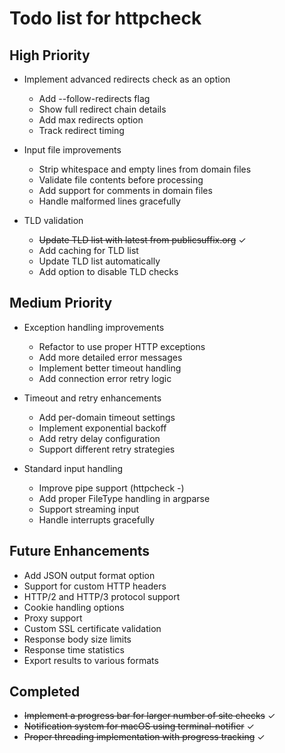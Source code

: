 # Todo list for httpcheck

## High Priority

* Implement advanced redirects check as an option
  * Add --follow-redirects flag
  * Show full redirect chain details
  * Add max redirects option
  * Track redirect timing

* Input file improvements
  * Strip whitespace and empty lines from domain files
  * Validate file contents before processing
  * Add support for comments in domain files
  * Handle malformed lines gracefully

* TLD validation
  * ~~Update TLD list with latest from publicsuffix.org~~ ✓
  * Add caching for TLD list
  * Update TLD list automatically
  * Add option to disable TLD checks

## Medium Priority

* Exception handling improvements
  * Refactor to use proper HTTP exceptions
  * Add more detailed error messages
  * Implement better timeout handling
  * Add connection error retry logic

* Timeout and retry enhancements
  * Add per-domain timeout settings
  * Implement exponential backoff
  * Add retry delay configuration
  * Support different retry strategies

* Standard input handling
  * Improve pipe support (httpcheck -)
  * Add proper FileType handling in argparse
  * Support streaming input
  * Handle interrupts gracefully

## Future Enhancements

* Add JSON output format option
* Support for custom HTTP headers
* HTTP/2 and HTTP/3 protocol support
* Cookie handling options
* Proxy support
* Custom SSL certificate validation
* Response body size limits
* Response time statistics
* Export results to various formats

## Completed

* ~~Implement a progress bar for larger number of site checks~~ ✓
* ~~Notification system for macOS using terminal-notifier~~ ✓
* ~~Proper threading implementation with progress tracking~~ ✓
